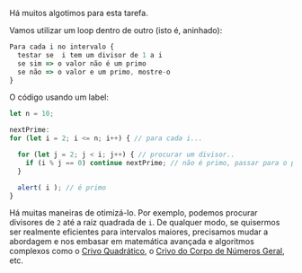 Há muitos algotimos para esta tarefa.

Vamos utilizar um loop dentro de outro (isto é, aninhado):

```js
Para cada i no intervalo {
  testar se  i tem um divisor de 1 a i
  se sim => o valor não é um primo
  se não => o valor e um primo, mostre-o
}
```

O código usando um label:

```js run
let n = 10;

nextPrime:
for (let i = 2; i <= n; i++) { // para cada i...

  for (let j = 2; j < i; j++) { // procurar um divisor..
    if (i % j == 0) continue nextPrime; // não é primo, passar para o próximo i
  }

  alert( i ); // é primo
}
```

Há muitas maneiras de otimizá-lo. Por exemplo, podemos procurar divisores de `2` até a raiz quadrada de `i`. De qualquer modo, se quisermos ser realmente eficientes para intervalos maiores, precisamos mudar a abordagem e nos embasar em matemática avançada e  algoritmos complexos como o [Crivo Quadrático](https://en.wikipedia.org/wiki/Quadratic_sieve), o [Crivo do Corpo de Números Geral](https://en.wikipedia.org/wiki/General_number_field_sieve), etc.